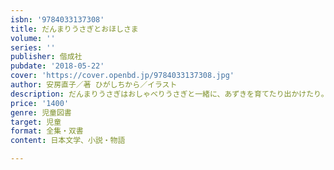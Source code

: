 ```yaml
---
isbn: '9784033137308'
title: だんまりうさぎとおほしさま
volume: ''
series: ''
publisher: 偕成社
pubdate: '2018-05-22'
cover: 'https://cover.openbd.jp/9784033137308.jpg'
author: 安房直子／著 ひがしちから／イラスト
description: だんまりうさぎはおしゃべりうさぎと一緒に、あずきを育てたり出かけたり。ふたりでいと楽しいことがいっぱいです。
price: '1400'
genre: 児童図書
target: 児童
format: 全集・双書
content: 日本文学、小説・物語

---
```

